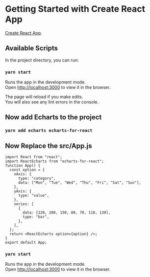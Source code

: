# Getting Started with Create React App

[Create React App](https://reactjs.org/docs/create-a-new-react-app.html).

## Available Scripts

In the project directory, you can run:

### `yarn start`

Runs the app in the development mode.\
Open [http://localhost:3000](http://localhost:3000) to view it in the browser.

The page will reload if you make edits.\
You will also see any lint errors in the console.

## Now add Echarts to the project

### `yarn add echarts echarts-for-react`

## Now Replace the src/App.js

```
import React from "react";
import ReactEcharts from "echarts-for-react";
function App() {
  const option = {
    xAxis: {
      type: "category",
      data: ["Mon", "Tue", "Wed", "Thu", "Fri", "Sat", "Sun"],
    },
    yAxis: {
      type: "value",
    },
    series: [
      {
        data: [120, 200, 150, 80, 70, 110, 130],
        type: "bar",
      },
    ],
  };
  return <ReactEcharts option={option} />;
}
export default App;

```

### `yarn start`

Runs the app in the development mode.\
Open [http://localhost:3000](http://localhost:3000) to view it in the browser.

